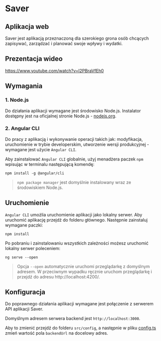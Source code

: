 # Saver
## Aplikacja web

Saver jest aplikacją przeznaczoną dla szerokiego grona osób chcących zapisywać, zarządzać i planować swoje wpływy i wydatki. 

## Prezentacja wideo

https://www.youtube.com/watch?v=I2PBraVfEh0

## Wymagania

### 1. Node.js

Do działania aplikacji wymagane jest środowisko Node.js.
Instalator dostępny jest na oficjalnej stronie Node.js - [nodejs.org](https://nodejs.org). 

### 2. Angular CLI

Do pracy z aplikacją i wykonywanie operacji takich jak: modyfikacja, uruchomienie w trybie developerskim, utworzenie wersji produkcyjnej - wymagane jest użycie `Angular CLI`.

Aby zainstalować `Angular CLI` globalnie, użyj menadżera paczek `npm` wpisując w terminalu następującą komendę: 

```
npm install -g @angular/cli
```

> `npm package manager` jest domyślnie instalowany wraz ze środowiskiem Node.js.

## Uruchomienie

`Angular CLI` umożlia uruchomienie aplikacji jako lokalny serwer.
Aby uruchomić aplikację przejdź do folderu głównego.
Następnie zainstaluj wymagane paczki:
```
npm install
```
Po pobraniu i zainstalowaniu wszystkich zależności możesz uruchomić lokalny serwer poleceniem:
```
ng serve --open
```

> Opcja `--open` automatycznie uruchomi przeglądarkę z domyślnym adresem.
> W przeciwnym wypadku ręcznie uruchom przeglądarkę i przejdź do adresu http://localhost:4200/.

## Konfiguracja

Do poprawnego działania aplikacji wymagane jest połączenie z serwerem API aplikacji Saver.

Domyślnym adresem serwera backend jest `http://localhost:3000`.

Aby to zmienić przejdź do folderu `src/config`, a następnie w pliku [config.ts](/src/config/config.ts) zmień wartość pola `backendUrl` na docelowy adres.
